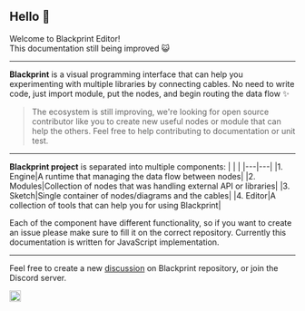 ## Hello 👋
Welcome to Blackprint Editor!<br>
This documentation still being improved 😺

---

**Blackprint** is a visual programming interface that can help you experimenting with multiple libraries by connecting cables. No need to write code, just import module, put the nodes, and begin routing the data flow ✨

> The ecosystem is still improving, we're looking for open source contributor like you to create new useful nodes or module that can help the others. Feel free to help contributing to documentation or unit test.

---

**Blackprint project** is separated into multiple components:
|  |  |
|---|---|
|1. Engine|A runtime that managing the data flow between nodes|
|2. Modules|Collection of nodes that was handling external API or libraries|
|3. Sketch|Single container of nodes/diagrams and the cables|
|4. Editor|A collection of tools that can help you for using Blackprint|

Each of the component have different functionality, so if you want to create an issue please make sure to fill it on the correct repository. Currently this documentation is written for JavaScript implementation.

---

Feel free to create a new [discussion](https://github.com/Blackprint/Blackprint/discussions) on Blackprint repository, or join the Discord server.

<a href='https://discord.gg/cz9rh3a7d6'><img src='https://img.shields.io/discord/915881655921704971.svg?label=&logo=discord&logoColor=ffffff&color=7389D8&labelColor=6A7EC2' height='20'></a>
